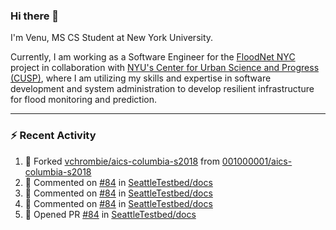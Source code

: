 ### Hi there 👋

I'm Venu, MS CS Student at New York University.

Currently, I am working as a Software Engineer for the [FloodNet NYC](https://www.floodnet.nyc/) project in collaboration with [NYU's Center for Urban Science and Progress (CUSP)](https://cusp.nyu.edu/), where I am utilizing my skills and expertise in software development and system administration to develop resilient infrastructure for flood monitoring and prediction.

---

### :zap: Recent Activity

<!--RECENT_ACTIVITY:start-->
1. 🔱 Forked [vchrombie/aics-columbia-s2018](https://github.com/vchrombie/aics-columbia-s2018) from [001000001/aics-columbia-s2018](https://github.com/001000001/aics-columbia-s2018)
2. 💬 Commented on [#84](https://github.com/SeattleTestbed/docs/pull/84#issuecomment-1762283071) in [SeattleTestbed/docs](https://github.com/SeattleTestbed/docs)
3. 💬 Commented on [#84](https://github.com/SeattleTestbed/docs/pull/84#discussion_r1358866060) in [SeattleTestbed/docs](https://github.com/SeattleTestbed/docs)
4. 💬 Commented on [#84](https://github.com/SeattleTestbed/docs/pull/84#discussion_r1358597303) in [SeattleTestbed/docs](https://github.com/SeattleTestbed/docs)
5. 💪 Opened PR [#84](https://github.com/SeattleTestbed/docs/pull/84) in [SeattleTestbed/docs](https://github.com/SeattleTestbed/docs)
<!--RECENT_ACTIVITY:end-->

<!--
**vchrombie/vchrombie** is a ✨ _special_ ✨ repository because its `README.md` (this file) appears on your GitHub profile.

Here are some ideas to get you started:

- 🔭 I’m currently working on ...
- 🌱 I’m currently learning ...
- 👯 I’m looking to collaborate on ...
- 🤔 I’m looking for help with ...
- 💬 Ask me about ...
- 📫 How to reach me: ...
- 😄 Pronouns: ...
- ⚡ Fun fact: ...
-->
